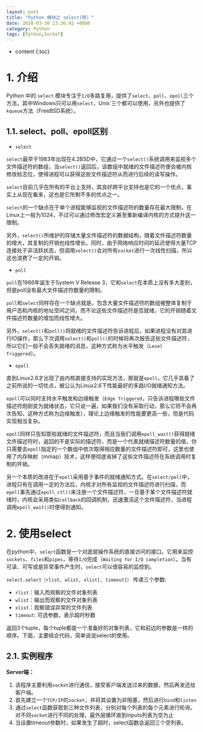 ```yaml
---
layout: post
title: "Python 模块之 select(转）"
date: 2018-03-30 23:36:42 +0800
category: Python
tags: [Python,Socket]
---
```

* content
{:toc}


# 1. 介绍

Python 中的 `select` 模块专注于`I/O`多路复用，提供了`select`、`poll`、`epoll`三个方法，其中Windows只可以用`select`，Unix 三个都可以使用，另外也提供了`kqueue`方法（FreeBSD系统）。

## 1.1. select、poll、epoll区别

- `select` 

`select`最早于1983年出现在4.2BSD中，它通过一个`select()`系统调用来监视多个文件描述符的数组，当`select()`返回后，该数组中就绪的文件描述符便会被内核修改标志位，使得进程可以获得这些文件描述符从而进行后续的读写操作。

`select`目前几乎在所有的平台上支持，其良好跨平台支持也是它的一个优点，事实上从现在看来，这也是它所剩不多的优点之一。

`select`的一个缺点在于单个进程能够监视的文件描述符的数量存在最大限制，在Linux上一般为1024，不过可以通过修改宏定义甚至重新编译内核的方式提升这一限制。

另外，`select()`所维护的存储大量文件描述符的数据结构，随着文件描述符数量的增大，其复制的开销也线性增长。同时，由于网络响应时间的延迟使得大量TCP连接处于非活跃状态，但调用`select()`会对所有`socket`进行一次线性扫描，所以这也浪费了一定的开销。

- `poll`

`poll`在1986年诞生于System V Release 3，它和`select`在本质上没有多大差别，但是poll没有最大文件描述符数量的限制。

`poll`和`select`同样存在一个缺点就是，包含大量文件描述符的数组被整体复制于用户态和内核的地址空间之间，而不论这些文件描述符是否就绪，它的开销随着文件描述符数量的增加而线性增大。

另外，`select()`和`poll()`将就绪的文件描述符告诉进程后，如果进程没有对其进行IO操作，那么下次调用`select()`和`poll()`的时候将再次报告这些文件描述符，所以它们一般不会丢失就绪的消息，这种方式称为水平触发（`Level Triggered`）。

- `epoll`

直到Linux2.6才出现了由内核直接支持的实现方法，那就是`epoll`，它几乎具备了之前所说的一切优点，被公认为Linux2.6下性能最好的多路I/O就绪通知方法。

`epoll`可以同时支持水平触发和边缘触发（`Edge Triggered`，只告诉进程哪些文件描述符刚刚变为就绪状态，它只说一遍，如果我们没有采取行动，那么它将不会再次告知，这种方式称为边缘触发），理论上边缘触发的性能要更高一些，但是代码实现相当复杂。

`epoll`同样只告知那些就绪的文件描述符，而且当我们调用`epoll_wait()`获得就绪文件描述符时，返回的不是实际的描述符，而是一个代表就绪描述符数量的值，你只需要去`epoll`指定的一个数组中依次取得相应数量的文件描述符即可，这里也使用了内存映射（mmap）技术，这样便彻底省掉了这些文件描述符在系统调用时复制的开销。

另一个本质的改进在于`epoll`采用基于事件的就绪通知方式。在`select/poll`中，进程只有在调用一定的方法后，内核才对所有监视的文件描述符进行扫描，而`epoll`事先通过`epoll_ctl()`来注册一个文件描述符，一旦基于某个文件描述符就绪时，内核会采用类似`callback`的回调机制，迅速激活这个文件描述符，当进程调用`epoll_wait()`时便得到通知。


# 2. 使用select

在python中，`select`函数是一个对底层操作系统的直接访问的接口。它用来监控`sockets`、`files`和`pipes`，等待`I/O`完成（`Waiting for I/O completion`）。当有可读、可写或是异常事件产生时，`select`可以很容易的监控到。

`select.select（rlist, wlist, xlist[, timeout]）` 传递三个参数:

- `rlist`：输入而观察的文件对象列表
- `wlist`：输出而观察的文件对象列表
- `xlist`：观察错误异常的文件列表
- `timeout`: 可选参数，表示超时秒数

返回3个tuple，每个tuple都是一个准备好的对象列表，它和前边的参数是一样的顺序。下面，主要结合代码，简单说说select的使用。 

## 2.1. 实例程序

**Server端：**

1. 该程序主要利用`socket`进行通信，接受客户端发送过来的数据，然后再发还给客户端。
2. 首先建立一个`TCP/IP`的`socket`，并将其设置为非阻塞，然后进行`bind`和`listen`
3. 通过`select`函数获取到三种文件列表，分别对每个列表的每个元素进行轮询，对不同`socket`进行不同的处理，最外层循环直到inputs列表为空为止 
4. 当设置timeout参数时，如果发生了超时，select函数会返回三个空列表。 



